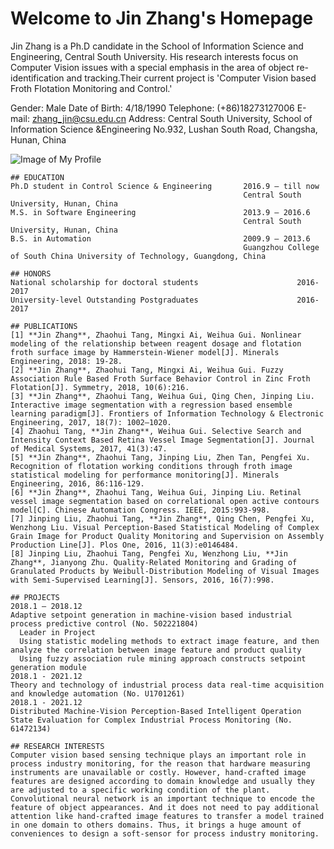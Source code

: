 # Welcome to Jin Zhang's Homepage

Jin Zhang is a Ph.D candidate in the School of Information Science and Engineering, Central South University. His research interests focus on Computer Vision issues with a special emphasis in the area of object re-identification and tracking.Their current project is 'Computer Vision based Froth Flotation Monitoring and Control.'

Gender: Male 
Date of Birth: 4/18/1990 
Telephone: (+86)18273127006 
E-mail: zhang_jin@csu.edu.cn 
Address: Central South University, 
         School of Information Science &Engineering 
         No.932, Lushan South Road, Changsha, Hunan, China 

![Image of My Profile](https://JinCSU.github.io/Jin-Zhang.github.io/photo.jpg)
    
```
## EDUCATION
Ph.D student in Control Science & Engineering       2016.9 – till now 
                                                    Central South University, Hunan, China 
M.S. in Software Engineering                        2013.9 – 2016.6  
                                                    Central South University, Hunan, China 
B.S. in Automation                                  2009.9 – 2013.6 
                                                    Guangzhou College of South China University of Technology, Guangdong, China 

## HONORS
National scholarship for doctoral students						2016-2017 
University-level Outstanding Postgraduates						2016-2017 

## PUBLICATIONS
[1] **Jin Zhang**, Zhaohui Tang, Mingxi Ai, Weihua Gui. Nonlinear modeling of the relationship between reagent dosage and flotation froth surface image by Hammerstein-Wiener model[J]. Minerals Engineering, 2018: 19-28.
[2] **Jin Zhang**, Zhaohui Tang, Mingxi Ai, Weihua Gui. Fuzzy Association Rule Based Froth Surface Behavior Control in Zinc Froth Flotation[J]. Symmetry, 2018, 10(6):216.
[3] **Jin Zhang**, Zhaohui Tang, Weihua Gui, Qing Chen, Jinping Liu. Interactive image segmentation with a regression based ensemble learning paradigm[J]. Frontiers of Information Technology & Electronic Engineering, 2017, 18(7): 1002–1020.
[4] Zhaohui Tang, **Jin Zhang**, Weihua Gui. Selective Search and Intensity Context Based Retina Vessel Image Segmentation[J]. Journal of Medical Systems, 2017, 41(3):47.
[5] **Jin Zhang**, Zhaohui Tang, Jinping Liu, Zhen Tan, Pengfei Xu. Recognition of flotation working conditions through froth image statistical modeling for performance monitoring[J]. Minerals Engineering, 2016, 86:116-129.
[6] **Jin Zhang**, Zhaohui Tang, Weihua Gui, Jinping Liu. Retinal vessel image segmentation based on correlational open active contours model[C]. Chinese Automation Congress. IEEE, 2015:993-998. 
[7] Jinping Liu, Zhaohui Tang, **Jin Zhang**, Qing Chen, Pengfei Xu, Wenzhong Liu. Visual Perception-Based Statistical Modeling of Complex Grain Image for Product Quality Monitoring and Supervision on Assembly Production Line[J]. Plos One, 2016, 11(3):e0146484.
[8] Jinping Liu, Zhaohui Tang, Pengfei Xu, Wenzhong Liu, **Jin Zhang**, Jianyong Zhu. Quality-Related Monitoring and Grading of Granulated Products by Weibull-Distribution Modeling of Visual Images with Semi-Supervised Learning[J]. Sensors, 2016, 16(7):998.

## PROJECTS
2018.1 – 2018.12
Adaptive setpoint generation in machine-vision based industrial process predictive control (No. 502221804)
  Leader in Project
  Using statistic modeling methods to extract image feature, and then analyze the correlation between image feature and product quality
  Using fuzzy association rule mining approach constructs setpoint generation module
2018.1 - 2021.12
Theory and technology of industrial process data real-time acquisition and knowledge automation (No. U1701261)
2018.1 - 2021.12
Distributed Machine-Vision Perception-Based Intelligent Operation State Evaluation for Complex Industrial Process Monitoring (No. 61472134)

## RESEARCH INTERESTS
Computer vision based sensing technique plays an important role in process industry monitoring, for the reason that hardware measuring instruments are unavailable or costly. However, hand-crafted image features are designed according to domain knowledge and usually they are adjusted to a specific working condition of the plant. Convolutional neural network is an important technique to encode the feature of object appearances. And it does not need to pay additional attention like hand-crafted image features to transfer a model trained in one domain to others domains. Thus, it brings a huge amount of conveniences to design a soft-sensor for process industry monitoring.
